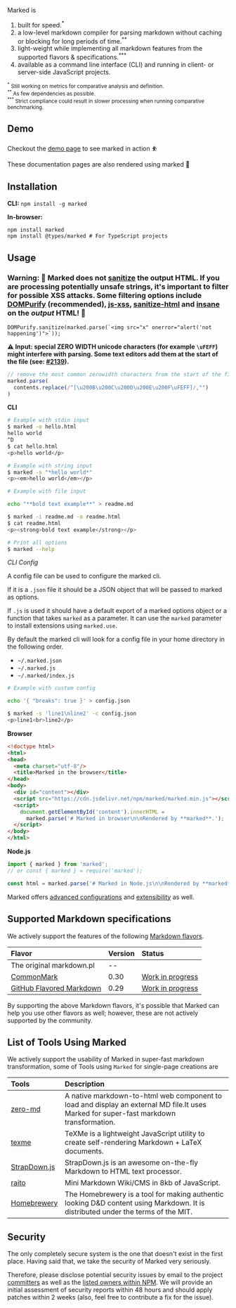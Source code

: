 Marked is

1. built for speed.<sup>*</sup>
2. a low-level markdown compiler for parsing markdown without caching or blocking for long periods of time.<sup>**</sup>
3. light-weight while implementing all markdown features from the supported flavors & specifications.<sup>***</sup>
4. available as a command line interface (CLI) and running in client- or server-side JavaScript projects.

<p><small><sup>*</sup> Still working on metrics for comparative analysis and definition.</small><br>
<small><sup>**</sup> As few dependencies as possible.</small><br>
<small><sup>***</sup> Strict compliance could result in slower processing when running comparative benchmarking.</small></p>


<h2 id="demo">Demo</h2>

Checkout the [demo page](./demo/) to see marked in action ⛹️

These documentation pages are also rendered using marked 💯


<h2 id="installation">Installation</h2>

**CLI:** `npm install -g marked`

**In-browser:**
```
npm install marked
npm install @types/marked # For TypeScript projects
```
<h2 id="usage">Usage</h2>

### Warning: 🚨 Marked does not [sanitize](/using_advanced#options) the output HTML. If you are processing potentially unsafe strings, it's important to filter for possible XSS attacks. Some filtering options include [DOMPurify](https://github.com/cure53/DOMPurify) (recommended), [js-xss](https://github.com/leizongmin/js-xss), [sanitize-html](https://github.com/apostrophecms/sanitize-html) and [insane](https://github.com/bevacqua/insane) on the *output* HTML! 🚨

```
DOMPurify.sanitize(marked.parse(`<img src="x" onerror="alert('not happening')">`));
```

**⚠️ Input: special ZERO WIDTH unicode characters (for example `\uFEFF`) might interfere with parsing. Some text editors add them at the start of the file (see: [#2139](https://github.com/markedjs/marked/issues/2139)).**

```js
// remove the most common zerowidth characters from the start of the file
marked.parse(
  contents.replace(/^[\u200B\u200C\u200D\u200E\u200F\uFEFF]/,"")
)
```

**CLI**

``` bash
# Example with stdin input
$ marked -o hello.html
hello world
^D
$ cat hello.html
<p>hello world</p>
```

``` bash
# Example with string input
$ marked -s "*hello world*"
<p><em>hello world</em></p>
```

```bash
# Example with file input

echo "**bold text example**" > readme.md

$ marked -i readme.md -o readme.html
$ cat readme.html
<p><strong>bold text example</strong></p>
```

```bash
# Print all options
$ marked --help
```

*CLI Config*

A config file can be used to configure the marked cli.

If it is a `.json` file it should be a JSON object that will be passed to marked as options.

If `.js` is used it should have a default export of a marked options object or a function that takes `marked` as a parameter.
It can use the `marked` parameter to install extensions using `marked.use`.

By default the marked cli will look for a config file in your home directory in the following order.

- `~/.marked.json`
- `~/.marked.js`
- `~/.marked/index.js`

```bash
# Example with custom config

echo '{ "breaks": true }' > config.json

$ marked -s 'line1\nline2' -c config.json
<p>line1<br>line2</p>
```

**Browser**

```html
<!doctype html>
<html>
<head>
  <meta charset="utf-8"/>
  <title>Marked in the browser</title>
</head>
<body>
  <div id="content"></div>
  <script src="https://cdn.jsdelivr.net/npm/marked/marked.min.js"></script>
  <script>
    document.getElementById('content').innerHTML =
      marked.parse('# Marked in browser\n\nRendered by **marked**.');
  </script>
</body>
</html>
```

**Node.js**

```js
import { marked } from 'marked';
// or const { marked } = require('marked');

const html = marked.parse('# Marked in Node.js\n\nRendered by **marked**.');
```


Marked offers [advanced configurations](/using_advanced) and [extensibility](/using_pro) as well.

<h2 id="specifications">Supported Markdown specifications</h2>

We actively support the features of the following [Markdown flavors](https://github.com/commonmark/CommonMark/wiki/Markdown-Flavors).

| Flavor                                                     | Version | Status                                                             |
| :--------------------------------------------------------- | :------ | :----------------------------------------------------------------- |
| The original markdown.pl                                   | --      |                                                                    |
| [CommonMark](http://spec.commonmark.org/0.30/)             | 0.30    | [Work in progress](https://github.com/markedjs/marked/issues/1202) |
| [GitHub Flavored Markdown](https://github.github.com/gfm/) | 0.29    | [Work in progress](https://github.com/markedjs/marked/issues/1202) |

By supporting the above Markdown flavors, it's possible that Marked can help you use other flavors as well; however, these are not actively supported by the community.

<h2 id="tools">List of Tools Using Marked</h2>

We actively support the usability of Marked in super-fast markdown transformation, some of Tools using `Marked` for single-page creations are

| Tools                                                               |                  Description                                               |
| :-----------------------------------------------------------------  | :------------------------------------------------------------------------  |
| [zero-md](https://zerodevx.github.io/zero-md/)                      | A native markdown-to-html web component to load and display an external MD file.It uses Marked for super-fast markdown transformation. |
| [texme](https://github.com/susam/texme)                             | TeXMe is a lightweight JavaScript utility to create self-rendering Markdown + LaTeX documents.             |
| [StrapDown.js](https://naereen.github.io/StrapDown.js/)             | StrapDown.js is an awesome on-the-fly Markdown to HTML text processor.                |
| [raito](https://raito.arnaud.at/)             | Mini Markdown Wiki/CMS in 8kb of JavaScript.                |
| [Homebrewery](https://homebrewery.naturalcrit.com/)             | The Homebrewery is a tool for making authentic looking D&D content using Markdown. It is distributed under the terms of the MIT.             |

<h2 id="security">Security</h2>

The only completely secure system is the one that doesn't exist in the first place. Having said that, we take the security of Marked very seriously.

Therefore, please disclose potential security issues by email to the project [committers](/authors) as well as the [listed owners within NPM](https://docs.npmjs.com/cli/owner). We will provide an initial assessment of security reports within 48 hours and should apply patches within 2 weeks (also, feel free to contribute a fix for the issue).

